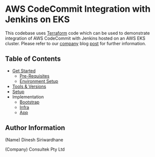 [Terraform]: https://www.terraform.io/

AWS CodeCommit Integration with Jenkins on EKS
=========

This codebase uses [Terraform][] code which can be used to demonstrate integration of AWS CodeCommit with Jenkins hosted on an AWS EKS cluster. Please refer to our [company](https://consultek.com.au) blog [post]() for further information.

## Table of Contents

- [Get Started](docs/get_started.md)
    - [Pre-Requisites](docs/get_started.md#pre-requisites)
    - [Environment Setup](docs/get_started.md#environment-setup)
- [Tools & Versions](docs/tools_versions.md)
- [Setup](docs/setup.md)
- Implementation
    - [Bootstrap](docs/bootstrap.md)
    - [Infra](docs/infra.md)
    - [App](docs/app.md)

Author Information
------------------

(Name) Dinesh Siriwardhane

(Company) Consultek Pty Ltd
